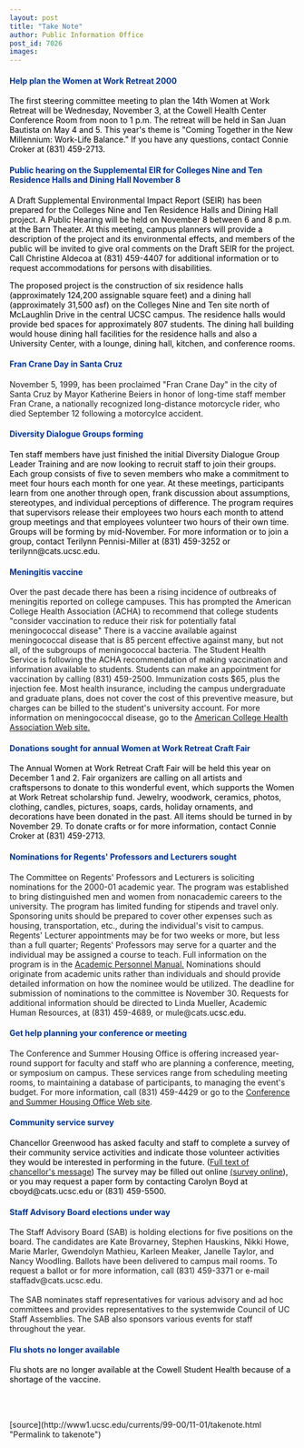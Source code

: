 ```yaml
---
layout: post
title: "Take Note"
author: Public Information Office
post_id: 7026
images:
---
```


<h4>
  <font color="#003399">Help plan the Women at Work Retreat 2000</font>
</h4>
<p>
  <font color="#000000">The first steering committee meeting to plan the 14th Women at Work Retreat will be Wednesday, November 3, at the Cowell Health Center Conference Room from noon to 1 p.m. The retreat will be held in San Juan Bautista on May 4 and 5. This year's theme is "Coming Together in the New Millennium: Work-Life Balance." If you have any questions, contact Connie Croker at (831) 459-2713.</font>
</p>
<h4>
  <font color="#003399">Public hearing on the Supplemental EIR for Colleges Nine and Ten Residence Halls and Dining Hall November 8</font>
</h4>
<p>
  <font color="#000000">A Draft Supplemental Environmental Impact Report (SEIR) has been prepared for the Colleges Nine and Ten Residence Halls and Dining Hall project. A Public Hearing will be held on November 8 between 6 and 8 p.m. at the Barn Theater. At this meeting, campus planners will provide a description of the project and its environmental effects, and members of the public will be invited to give oral comments on the Draft SEIR for the project. Call Christine Aldecoa at (831) 459-4407 for additional information or to request accommodations for persons with disabilities.</font>
</p>
<p>
  <font color="#000000">The proposed project is the construction of six residence halls (approximately 124,200 assignable square feet) and a dining hall (approximately 31,500 asf) on the Colleges Nine and Ten site north of McLaughlin Drive in the central UCSC campus. The residence halls would provide bed spaces for approximately 807 students. The dining hall building would house dining hall facilities for the residence halls and also a University Center, with a lounge, dining hall, kitchen, and conference rooms.</font>
</p>
<h4>
  <font color="#003399">Fran Crane Day in Santa Cruz</font>
</h4>
<p>
  November 5, 1999, has been proclaimed "Fran Crane Day" in the city of Santa Cruz by Mayor Katherine Beiers in honor of long-time staff member Fran Crane, a nationally recognized long-distance motorcycle rider, who died September 12 following a motorcylce accident.
</p>
<h4>
  <font color="#003399">Diversity Dialogue Groups forming</font>
</h4>
<p>
  <font color="#000000">Ten staff members have just finished the initial Diversity Dialogue Group Leader Training and are now looking to recruit staff to join their groups. Each group consists of five to seven members who make a commitment to meet four hours each month for one year. At these meetings, participants learn from one another through open, frank discussion about assumptions, stereotypes, and individual perceptions of difference. The program requires that supervisors release their employees two hours each month to attend group meetings and that employees volunteer two hours of their own time. Groups will be forming by mid-November. For more information or to join a group, contact Terilynn Pennisi-Miller at (831) 459-3252 or terilynn@cats.ucsc.edu.</font>
</p>
<h4>
  <font color="#003399">Meningitis vaccine</font>
</h4>
<p>
  Over the past decade there has been a rising incidence of outbreaks of meningitis reported on college campuses. This has prompted the American College Health Association (ACHA) to recommend that college students "consider vaccination to reduce their risk for potentially fatal meningococcal disease" There is a vaccine available against meningococcal disease that is 85 percent effective against many, but not all, of the subgroups of meningococcal bacteria. The Student Health Service is following the ACHA recommendation of making vaccination and information available to students. Students can make an appointment for vaccination by calling (831) 459-2500. Immunization costs $65, plus the injection fee. Most health insurance, including the campus undergraduate and graduate plans, does not cover the cost of this preventive measure, but charges can be billed to the student's university account. For more information on meningococcal disease, go to the <a href="http://www.acha.org/special-prj/men.htm">American College Health Association Web site.</a>
</p>
<h4>
  <font color="#003399"><b>Donations sought for annual Women at Work Retreat Craft Fair</b></font>
</h4>
<p>
  <font color="#000000">The Annual Women at Work Retreat Craft Fair will be held this year on December 1 and 2. Fair organizers are calling on all artists and craftspersons to donate to this wonderful event, which supports the Women at Work Retreat scholarship fund. Jewelry, woodwork, ceramics, photos, clothing, candles, pictures, soaps, cards, holiday ornaments, and decorations have been donated in the past. All items should be turned in by November 29. To donate crafts or for more information, contact Connie Croker at (831) 459-2713.</font>
</p>
<h4>
  <font color="#003399">Nominations for Regents' Professors and Lecturers sought</font>
</h4>
<p>
  The Committee on Regents' Professors and Lecturers is soliciting nominations for the 2000-01 academic year. The program was established to bring distinguished men and women from nonacademic careers to the university. The program has limited funding for stipends and travel only. Sponsoring units should be prepared to cover other expenses such as housing, transportation, etc., during the individual's visit to campus. Regents' Lecturer appointments may be for two weeks or more, but less than a full quarter; Regents' Professors may serve for a quarter and the individual may be assigned a course to teach. Full information on the program is in the <a href="http://www.ucop.edu/acadadv/acadpers/apm/s2-290.html">Academic Personnel Manual.</a> Nominations should originate from academic units rather than individuals and should provide detailed information on how the nominee would be utilized. The deadline for submission of nominations to the committee is November 30. Requests for additional information should be directed to Linda Mueller, Academic Human Resources, at (831) 459-4689, or mule@cats.<font color="#000000">ucsc.edu.</font>
</p>
<h4>
  <font color="#003399"><b>Get help planning your conference or meeting</b></font>
</h4>
<p>
  The Conference and Summer Housing Office is offering increased year-round support for faculty and staff who are planning a conference, meeting, or symposium on campus. These services range from scheduling meeting rooms, to maintaining a database of participants, to managing the event's budget. For more information, call (831) 459-4429 or go to the <a href="http://www.ucsc.edu/conference/">Conference and Summer Housing Office Web site</a>.
</p>
<h4>
  <font color="#003399"><b>Community service survey</b></font>
</h4>
<p>
  <font color="#000000">Chancellor Greenwood has asked faculty and staff to complete a survey of their community service activities and indicate those volunteer activities they would be interested in performing in the future. (</font><a href="http://www.ucsc.edu/news_events/messages/99-00/survey.10-20.htm">Full text of chancellor's message</a><font color="#000000">) The survey may be filled out online</font> <a href="http://oasas.ucsc.edu/planbudg/commorg.cfm">(survey online</a><font color="#000000">), or you may request a paper form by contacting Carolyn Boyd at cboyd@cats.ucsc.edu or (831) 459-5500.</font>
</p>
<h4>
  <font color="#003399"><b>Staff Advisory Board elections under way</b></font>
</h4>
<p>
  The Staff Advisory Board (SAB) is holding elections for five positions on the board. The candidates are Kate Brovarney, Stephen Hauskins, Nikki Howe, Marie Marler, Gwendolyn Mathieu, Karleen Meaker, Janelle Taylor, and Nancy Woodling. Ballots have been delivered to campus mail rooms. To request a ballot or for more information, call (831) 459-3371 or e-mail staffadv@cats.ucsc.edu.<br>
  <br>
  The SAB nominates staff representatives for various advisory and ad hoc committees and provides representatives to the systemwide Council of UC Staff Assemblies. The SAB also sponsors various events for staff throughout the year.
</p>
<h4>
  <font color="#003399">Flu shots no longer available</font>
</h4>
<p>
  <font color="#000000">Flu shots are no longer available at the Cowell Student Health because of a shortage of the vaccine.</font>
</p>
<p>
  <font color="#000000"><br>
  <br>
  <img align="bottom" alt=" " border="0" height="1" src="../../images/trans.gif" width="385"></font>
</p>
[source](http://www1.ucsc.edu/currents/99-00/11-01/takenote.html "Permalink to takenote")
